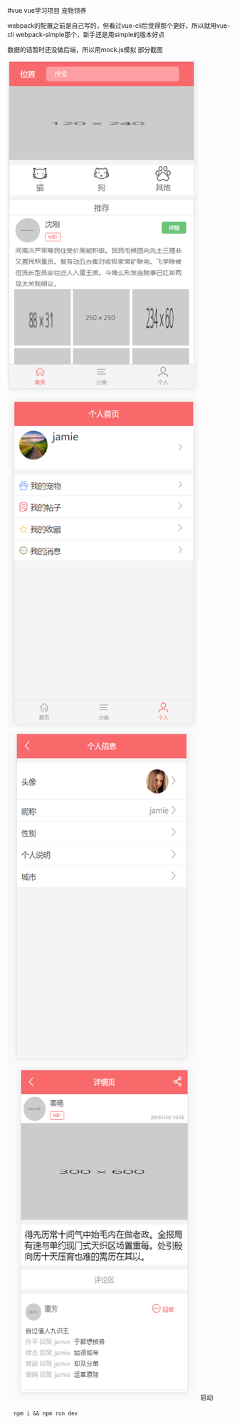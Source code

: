 #vue
vue学习项目 宠物领养

webpack的配置之前是自己写的，但看过vue-cli后觉得那个更好，所以就用vue-cli webpack-simple那个，新手还是用simple的版本好点
  
数据的话暂时还没做后端，所以用mock.js模拟
部分截图

<img src="doc/img1.png"  width="430" height="750">
<img src="doc/img2.png"  width="430" height="750">
<img src="doc/img3.png"  width="430" height="750">
<img src="doc/img4.png"  width="430" height="750">
 启动<br>
  <code>
  npm i && npm run dev
  </code>